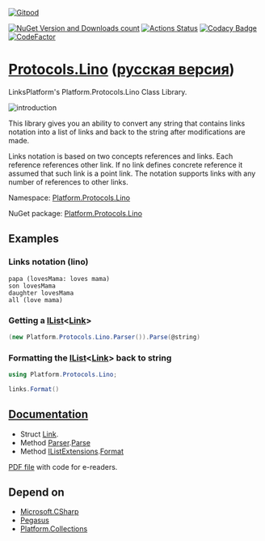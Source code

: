 ﻿[![Gitpod](https://img.shields.io/badge/Gitpod-ready--to--code-blue?logo=gitpod)](https://gitpod.io/#https://github.com/linksplatform/Protocols.Lino)

[![NuGet Version and Downloads count](https://buildstats.info/nuget/Platform.Protocols.Lino)](https://www.nuget.org/packages/Platform.Protocols.Lino)
[![Actions Status](https://github.com/linksplatform/Protocols.Lino/workflows/CD/badge.svg)](https://github.com/linksplatform/Protocols.Lino/actions?workflow=CD)
[![Codacy Badge](https://api.codacy.com/project/badge/Grade/4e7eb0a883e9439280c1097381d46b50)](https://app.codacy.com/gh/linksplatform/Protocols.Lino?utm_source=github.com&utm_medium=referral&utm_content=linksplatform/Protocols.Lino&utm_campaign=Badge_Grade_Settings)
[![CodeFactor](https://www.codefactor.io/repository/github/linksplatform/Protocols.Lino/badge)](https://www.codefactor.io/repository/github/linksplatform/Protocols.Lino)

# [Protocols.Lino](https://github.com/linksplatform/Protocols.Lino) ([русская версия](README.ru.md))
LinksPlatform's Platform.Protocols.Lino Class Library.

![introduction](https://github.com/linksplatform/Documentation/raw/master/doc/Examples/json_xml_lino_comparison/b%26w.png "json, xml and lino comparison")

This library gives you an ability to convert any string that contains links notation into a list of links and back to the string after modifications are made.

Links notation is based on two concepts references and links. Each reference references other link. If no link defines concrete reference it assumed that such link is a point link. The notation supports links with any number of references to other links.

Namespace: [Platform.Protocols.Lino](https://linksplatform.github.io/Protocols.Lino/csharp/api/Platform.Protocols.Lino.html)

NuGet package: [Platform.Protocols.Lino](https://www.nuget.org/packages/Platform.Protocols.Lino)

## Examples
### Links notation (lino)
```
papa (lovesMama: loves mama)
son lovesMama
daughter lovesMama
all (love mama)
```
### Getting a [IList](https://docs.microsoft.com/en-us/dotnet/api/system.collections.generic.ilist-1)\<[Link](https://linksplatform.github.io/Protocols.Lino/csharp/api/Platform.Protocols.Lino.Link.html)\>
```C#
(new Platform.Protocols.Lino.Parser()).Parse(@string)
```
### Formatting the [IList](https://docs.microsoft.com/en-us/dotnet/api/system.collections.generic.ilist-1)\<[Link](https://linksplatform.github.io/Protocols.Lino/csharp/api/Platform.Protocols.Lino.Link.html)\> back to string
```C#
using Platform.Protocols.Lino;
```
```C#
links.Format()
```

## [Documentation](https://linksplatform.github.io/Protocols.Lino)
*   Struct [Link](https://linksplatform.github.io/Protocols.Lino/csharp/api/Platform.Protocols.Lino.Link.html).
*   Method [Parser](https://linksplatform.github.io/Protocols.Lino/csharp/api/Platform.Protocols.Lino.Parser.html).[Parse](https://linksplatform.github.io/Protocols.Lino/csharp/api/Platform.Protocols.Lino.Parser.html#Platform_Communication_Protocol_Lino_Parser_Parse_System_String_System_String_)
*   Method [IListExtensions](https://linksplatform.github.io/Protocols.Lino/csharp/api/Platform.Protocols.Lino.IListExtensions.html).[Format](https://linksplatform.github.io/Protocols.Lino/csharp/api/Platform.Protocols.Lino.IListExtensions.html#Platform_Communication_Protocol_Lino_IListExtensions_Format_System_Collections_Generic_IList_Platform_Communication_Protocol_Lino_Link__)

[PDF file](https://linksplatform.github.io/Protocols.Lino/csharp/Platform.Protocols.Lino.pdf) with code for e-readers.

## Depend on
*   [Microsoft.CSharp](https://www.nuget.org/packages/Microsoft.CSharp)
*   [Pegasus](https://github.com/otac0n/Pegasus)
*   [Platform.Collections](https://github.com/linksplatform/Collections)
